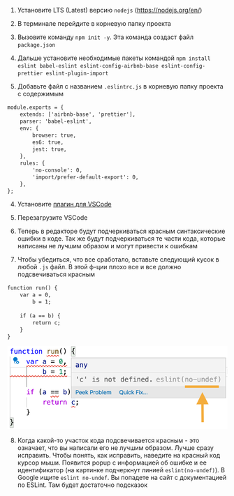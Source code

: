 1. Установите LTS (Latest) версию `nodejs` (https://nodejs.org/en/)

2. В терминале перейдите в корневую папку проекта

3. Вызовите команду `npm init -y`. Эта команда создаст файл `package.json`

4. Дальше установите необходимые пакеты командой `npm install eslint babel-eslint eslint-config-airbnb-base eslint-config-prettier eslint-plugin-import`

3. Добавьте файл с названием `.eslintrc.js` в корневую папку проекта с содержимым
```
module.exports = {
    extends: ['airbnb-base', 'prettier'],
    parser: 'babel-eslint',
    env: {
        browser: true,
        es6: true,
        jest: true,
    },
    rules: {
        'no-console': 0,
        'import/prefer-default-export': 0,
    },
};
``` 
4. Установите [плагин для VSCode](https://marketplace.visualstudio.com/items?itemName=dbaeumer.vscode-eslint) 

5. Перезагрузите VSCode

6. Теперь в редакторе будут подчеркиваться красным синтаксические ошибки в коде. Так же будут подчеркиваться те части кода, которые написаны не лучшим образом и могут привести к ошибкам

7. Чтобы убедиться, что все сработало, вставьте следующий кусок в любой `.js` файл. В этой ф-ции плохо все и все должно подсвечиваться красным
```
function run() {
    var a = 0,
        b = 1;

    if (a == b) {
        return c;
    }
}
```

![ESLint errors example](images/eslint-example.png)

8. Когда какой-то участок кода подсвечивается красным - это означает, что вы написали его не лучшим образом. Лучше сразу исправить. Чтобы понять, как исправить, наведите на красный код курсор мыши. Появится popup с информацией об ошибке и ее
идентификатор (на картинке подчеркнут линией `eslint(no-undef)`). В Google ищите `eslint no-undef`. Вы попадете на сайт с документацией по ESLint. Там будет достаточно подсказок